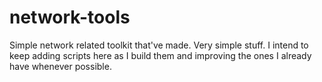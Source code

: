 # network-tools
Simple network related toolkit that've made. Very simple stuff. I intend to keep adding scripts here as I build them and improving the ones I already have whenever possible.
